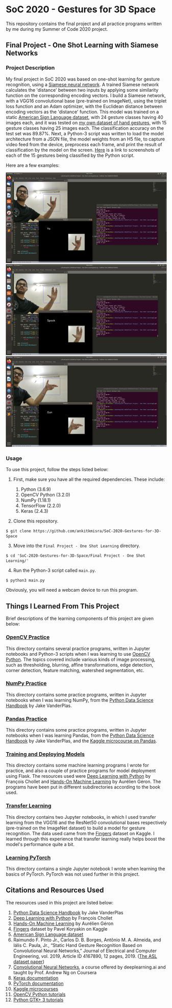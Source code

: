 # SoC 2020 - Gestures for 3D Space

This repository contains the final project and all practice programs written by me during my Summer of Code 2020 project.

## Final Project - One Shot Learning with Siamese Networks

### Project Description

My final project in SoC 2020 was based on one-shot learning for gesture recognition, using a [Siamese neural network](https://en.wikipedia.org/wiki/Siamese_neural_network). A trained Siamese network calculates the 'distance' between two inputs by applying some similarity function on the corresponding encoding vectors. I build a Siamese network, with a VGG16 convolutional base (pre-trained on ImageNet), using the triplet loss function and an Adam optimizer, with the Euclidean distance between encoding vectors as the 'distance' function. This model was trained on a static [American Sign Language dataset](https://ieee-dataport.org/open-access/static-hand-gesture-asl-dataset), with 24 gesture classes having 40 images each, and it was tested on [my own dataset of hand gestures](https://github.com/ankitkmisra/SoC-2020-Gestures-for-3D-Space/tree/master/Final%20Project%20-%20One%20Shot%20Learning/gestures_dataset_2), with 15 gesture classes having 25 images each. The classification accuracy on the test set was 89.87%. Next, a Python-3 script was written to load the model architecture from a JSON file, the model weights from an H5 file, to capture video feed from the device, preprocess each frame, and print the result of classification by the model on the screen. [Here](https://github.com/ankitkmisra/SoC-2020-Gestures-for-3D-Space/tree/master/Final%20Project%20-%20One%20Shot%20Learning/Results) is a link to screenshots of each of the 15 gestures being classified by the Python script.

Here are a few examples:

!['Yo' Gesture Classification](https://github.com/ankitkmisra/SoC-2020-Gestures-for-3D-Space/blob/master/Final%20Project%20-%20One%20Shot%20Learning/Results/yo.png)
!['Spock' Gesture Classification](https://github.com/ankitkmisra/SoC-2020-Gestures-for-3D-Space/blob/master/Final%20Project%20-%20One%20Shot%20Learning/Results/spock.png)
!['Gun' Gesture Classification](https://github.com/ankitkmisra/SoC-2020-Gestures-for-3D-Space/blob/master/Final%20Project%20-%20One%20Shot%20Learning/Results/gun.png)

### Usage

To use this project, follow the steps listed below:

1. First, make sure you have all the required dependencies. These include:
    1. Python (3.6.9)
    2. OpenCV Python (3.2.0)
    3. NumPy (1.18.1)
    4. TensorFlow (2.2.0)
    5. Keras (2.4.3)
    
2. Clone this repository.
```
$ git clone https://github.com/ankitkmisra/SoC-2020-Gestures-for-3D-Space
```

3. Move into the `Final Project - One Shot Learning` directory.
```
$ cd 'SoC-2020-Gestures-for-3D-Space/Final Project - One Shot Learning/'
```

4. Run the Python-3 script called `main.py`.
```
$ python3 main.py
```

Obviously, you will need a webcam device to run this program.

## Things I Learned From This Project

Brief descriptions of the learning components of this project are given below:

### [OpenCV Practice](https://github.com/ankitkmisra/SoC-2020-Gestures-for-3D-Space/tree/master/OpenCV%20Practice)

This directory contains several practice programs, written in Jupyter notebooks and Python-3 scripts when I was learning to use [OpenCV Python](https://opencv-python-tutroals.readthedocs.io/en/latest/). The topics covered include various kinds of image processing, such as thresholding, blurring, affine transformations, edge detection, corner detection, feature matching, watershed segmentation, etc.

### [NumPy Practice](https://github.com/ankitkmisra/SoC-2020-Gestures-for-3D-Space/tree/master/NumPy%20Practice)

This directory contains some practice programs, written in Jupyter notebooks when I was learning NumPy, from the [Python Data Science Handbook](https://jakevdp.github.io/PythonDataScienceHandbook/) by Jake VanderPlas.

### [Pandas Practice](https://github.com/ankitkmisra/SoC-2020-Gestures-for-3D-Space/tree/master/Pandas%20Practice)

This directory contains some practice programs, written in Jupyter notebooks when I was learning Pandas, from the [Python Data Science Handbook](https://jakevdp.github.io/PythonDataScienceHandbook/) by Jake VanderPlas, and the [Kaggle microcourse on Pandas](https://www.kaggle.com/learn/pandas).

### [Training and Deploying Models](https://github.com/ankitkmisra/SoC-2020-Gestures-for-3D-Space/tree/master/Training%20and%20Deploying%20Models)

This directory contains some machine learning programs I wrote for practice, and also a couple of practice programs for model deployment using Flask. The resources used were [Deep Learning with Python](https://www.manning.com/books/deep-learning-with-python) by François Chollet and [Hands-On Machine Learning](https://www.oreilly.com/library/view/hands-on-machine-learning/9781492032632/) by Aurélien Géron. The programs have been put in different subdirectories according to the book used.

### [Transfer Learning](https://github.com/ankitkmisra/SoC-2020-Gestures-for-3D-Space/tree/master/Transfer%20Learning)

This directory contains two Jupyter notebooks, in which I used transfer learning from the VGG16 and the ResNet50 convolutional bases respectively (pre-trained on the ImageNet dataset) to build a model for gesture recognition. The data used came from the [Fingers](https://www.kaggle.com/koryakinp/fingers) dataset on Kaggle. I learned through this experience that transfer learning really helps boost the model's performance quite a bit.

### [Learning PyTorch](https://github.com/ankitkmisra/SoC-2020-Gestures-for-3D-Space/tree/master/Learning%20PyTorch)

This directory contains a single Jupyter notebook I wrote when learning the basics of PyTorch. PyTorch was not used further in this project.

## Citations and Resources Used

The resources used in this project are listed below:
1. [Python Data Science Handbook](https://jakevdp.github.io/PythonDataScienceHandbook/) by Jake VanderPlas
2. [Deep Learning with Python](https://www.manning.com/books/deep-learning-with-python) by François Chollet
3. [Hands-On Machine Learning](https://www.oreilly.com/library/view/hands-on-machine-learning/9781492032632/) by Aurélien Géron
4. [Fingers](https://www.kaggle.com/koryakinp/fingers) dataset by Pavel Koryakin on Kaggle
5. [American Sign Language dataset](https://ieee-dataport.org/open-access/static-hand-gesture-asl-dataset)
6. Raimundo F. Pinto Jr., Carlos D. B. Borges, Antônio M. A. Almeida, and Iális C. Paula, Jr., “Static Hand Gesture Recognition Based on Convolutional Neural Networks,” Journal of Electrical and Computer Engineering, vol. 2019, Article ID 4167890, 12 pages, 2019. ([The ASL dataset paper](https://doi.org/10.1155/2019/4167890.))
7. [Convolutional Neural Networks](https://www.coursera.org/learn/convolutional-neural-networks), a course offered by deeplearning.ai and taught by Prof. Andrew Ng on Coursera
8. [Keras documentation](https://keras.io/)
9. [PyTorch documentation](https://pytorch.org/docs/stable/index.html)
10. [Kaggle microcourses](https://www.kaggle.com/learn/overview)
11. [OpenCV Python tutorials](https://opencv-python-tutroals.readthedocs.io/en/latest/)
12. [Python GTK+ 3 tutorials](https://python-gtk-3-tutorial.readthedocs.io/en/latest/)
